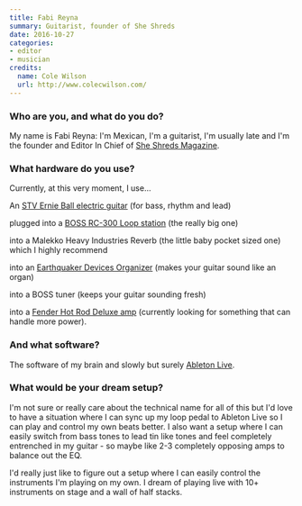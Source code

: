 ```yaml
---
title: Fabi Reyna
summary: Guitarist, founder of She Shreds
date: 2016-10-27
categories:
- editor
- musician
credits:
  name: Cole Wilson
  url: http://www.colecwilson.com/
---
```


### Who are you, and what do you do?

My name is Fabi Reyna: I'm Mexican, I'm a guitarist, I'm usually late and I'm the founder and Editor In Chief of [She Shreds Magazine](http://www.sheshredsmag.com/ "A magazine dedicated to female guitarists."). 

### What hardware do you use?

Currently, at this very moment, I use...

An [STV Ernie Ball electric guitar][st-vincent] (for bass, rhythm and lead)

plugged into a [BOSS RC-300 Loop station][rc-300] (the really big one)

into a Malekko Heavy Industries Reverb (the little baby pocket sized one) which I highly recommend

into an [Earthquaker Devices Organizer][organizer] (makes your guitar sound like an organ) 

into a BOSS tuner (keeps your guitar sounding fresh) 

into a [Fender Hot Rod Deluxe amp][hot-rod-deluxe] (currently looking for something that can handle more power). 

### And what software?

The software of my brain and slowly but surely [Ableton Live][live].

### What would be your dream setup?

I'm not sure or really care about the technical name for all of this but I'd love to have a situation where I can sync up my loop pedal to Ableton Live so I can play and control my own beats better. I also want a setup where I can easily switch from bass tones to lead tin like tones and feel completely entrenched in my guitar - so maybe like 2-3 completely opposing amps to balance out the EQ.

I'd really just like to figure out a setup where I can easily control the instruments I'm playing on my own. I dream of playing live with 10+ instruments on stage and a wall of half stacks.

[hot-rod-deluxe]: https://en.wikipedia.org/wiki/Fender_Hot_Rod_Deluxe "A guitar amp."
[live]: https://www.ableton.com/en/live/ "Musical creation software."
[organizer]: http://earthquakerdevices.com/shop/organizer/ "An organ effects pedal."
[rc-300]: https://www.boss.info/us/products/rc-300/ "A musical loop station."
[st-vincent]: https://www.music-man.com/instruments/guitars/st-vincent "An electric guitar."
